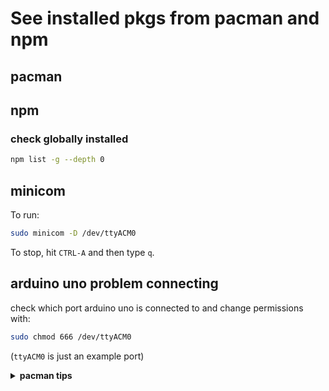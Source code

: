 # See installed pkgs from pacman and npm

## pacman

## npm

### check globally installed

```sh
npm list -g --depth 0
```

## minicom

To run:

```sh
sudo minicom -D /dev/ttyACM0
```

To stop, hit `CTRL-A` and then type `q`.

## arduino uno problem connecting

check which port arduino uno is connected to and change
permissions with:

```sh
sudo chmod 666 /dev/ttyACM0
```

(`ttyACM0` is just an example port)

<details>
  <summary>
    <strong>pacman tips</strong>
  </summary>
  <ul>
   <li>
   installed packages are in `/var/lib/pacman/local`
   </li>
   <li>
To [Remove unused packages (orphans)](<https://wiki.archlinux.org/title/Pacman/Tips_and_tricks#Removing_unused_packages_(orphans)>) run:
      
   ```sh
   sudo pacman -Qtdq | sudo pacman -Rns -
   ```
      
   For [Cleaning the package cache](https://wiki.archlinux.org/title/Pacman#Cleaning_the_package_cache) run:
      
   I usually run the following to retain only one past version
   and free more space:
      
   ```sh
   paccache -rk1
   ```
      
   this will retain the most recent 3 versions:
      
   ```sh
   paccache -r
   ```
   </li>
  </ul>
</details>
